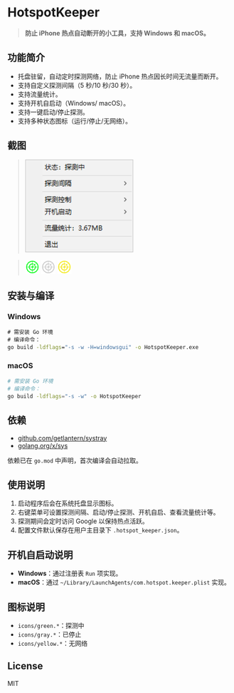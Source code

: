# HotspotKeeper

> **防止 iPhone 热点自动断开的小工具，支持 Windows 和 macOS。**

## 功能简介

- 托盘驻留，自动定时探测网络，防止 iPhone 热点因长时间无流量而断开。
- 支持自定义探测间隔（5 秒/10 秒/30 秒）。
- 支持流量统计。
- 支持开机自启动（Windows/ macOS）。
- 支持一键启动/停止探测。
- 支持多种状态图标（运行/停止/无网络）。

## 截图

> ![操作面板示例](example.png)

> ![托盘菜单示例](icons/green.png) ![托盘菜单示例](icons/gray.png) ![托盘菜单示例](icons/yellow.png)

## 安装与编译

### Windows

```cmd
# 需安装 Go 环境
# 编译命令：
go build -ldflags="-s -w -H=windowsgui" -o HotspotKeeper.exe
```

### macOS

```zsh
# 需安装 Go 环境
# 编译命令：
go build -ldflags="-s -w" -o HotspotKeeper
```

## 依赖

- [github.com/getlantern/systray](https://github.com/getlantern/systray)
- [golang.org/x/sys](https://pkg.go.dev/golang.org/x/sys)

依赖已在 `go.mod` 中声明，首次编译会自动拉取。

## 使用说明

1. 启动程序后会在系统托盘显示图标。
2. 右键菜单可设置探测间隔、启动/停止探测、开机自启、查看流量统计等。
3. 探测期间会定时访问 Google 以保持热点活跃。
4. 配置文件默认保存在用户主目录下 `.hotspot_keeper.json`。

## 开机自启动说明

- **Windows**：通过注册表 `Run` 项实现。
- **macOS**：通过 `~/Library/LaunchAgents/com.hotspot.keeper.plist` 实现。

## 图标说明

- `icons/green.*`：探测中
- `icons/gray.*`：已停止
- `icons/yellow.*`：无网络

## License

MIT

